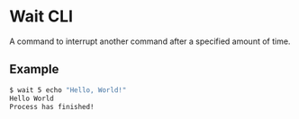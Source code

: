 # Wait CLI

A command to interrupt another command after a specified amount of time.

## Example

```bash
$ wait 5 echo "Hello, World!"
Hello World
Process has finished!
```
